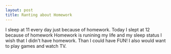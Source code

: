 ```yaml
---
layout: post
title: Ranting about Homework
---
```


I sleep at 11 every day just because of homework.
Today I slept at 12 because of homework
Homework is runining my life and my sleep status
I wish that I didn't have homework.
Than I could have FUN!
I also would want to play games and watch TV.

